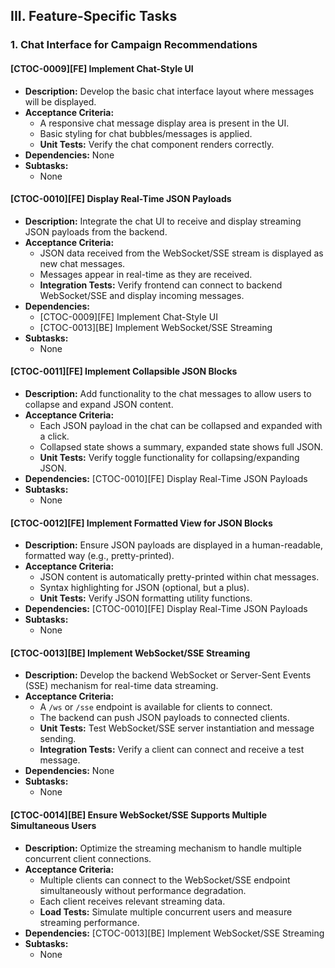 ## III. Feature-Specific Tasks

### 1. Chat Interface for Campaign Recommendations

#### [CTOC-0009][FE] Implement Chat-Style UI
- **Description:** Develop the basic chat interface layout where messages will be displayed.
- **Acceptance Criteria:**
    - A responsive chat message display area is present in the UI.
    - Basic styling for chat bubbles/messages is applied.
    - **Unit Tests:** Verify the chat component renders correctly.
- **Dependencies:** None
- **Subtasks:**
    - None

#### [CTOC-0010][FE] Display Real-Time JSON Payloads
- **Description:** Integrate the chat UI to receive and display streaming JSON payloads from the backend.
- **Acceptance Criteria:**
    - JSON data received from the WebSocket/SSE stream is displayed as new chat messages.
    - Messages appear in real-time as they are received.
    - **Integration Tests:** Verify frontend can connect to backend WebSocket/SSE and display incoming messages.
- **Dependencies:**
    - [CTOC-0009][FE] Implement Chat-Style UI
    - [CTOC-0013][BE] Implement WebSocket/SSE Streaming
- **Subtasks:**
    - None

#### [CTOC-0011][FE] Implement Collapsible JSON Blocks
- **Description:** Add functionality to the chat messages to allow users to collapse and expand JSON content.
- **Acceptance Criteria:**
    - Each JSON payload in the chat can be collapsed and expanded with a click.
    - Collapsed state shows a summary, expanded state shows full JSON.
    - **Unit Tests:** Verify toggle functionality for collapsing/expanding JSON.
- **Dependencies:** [CTOC-0010][FE] Display Real-Time JSON Payloads
- **Subtasks:**
    - None

#### [CTOC-0012][FE] Implement Formatted View for JSON Blocks
- **Description:** Ensure JSON payloads are displayed in a human-readable, formatted way (e.g., pretty-printed).
- **Acceptance Criteria:**
    - JSON content is automatically pretty-printed within chat messages.
    - Syntax highlighting for JSON (optional, but a plus).
    - **Unit Tests:** Verify JSON formatting utility functions.
- **Dependencies:** [CTOC-0010][FE] Display Real-Time JSON Payloads
- **Subtasks:**
    - None

#### [CTOC-0013][BE] Implement WebSocket/SSE Streaming
- **Description:** Develop the backend WebSocket or Server-Sent Events (SSE) mechanism for real-time data streaming.
- **Acceptance Criteria:**
    - A `/ws` or `/sse` endpoint is available for clients to connect.
    - The backend can push JSON payloads to connected clients.
    - **Unit Tests:** Test WebSocket/SSE server instantiation and message sending.
    - **Integration Tests:** Verify a client can connect and receive a test message.
- **Dependencies:** None
- **Subtasks:**
    - None

#### [CTOC-0014][BE] Ensure WebSocket/SSE Supports Multiple Simultaneous Users
- **Description:** Optimize the streaming mechanism to handle multiple concurrent client connections.
- **Acceptance Criteria:**
    - Multiple clients can connect to the WebSocket/SSE endpoint simultaneously without performance degradation.
    - Each client receives relevant streaming data.
    - **Load Tests:** Simulate multiple concurrent users and measure streaming performance.
- **Dependencies:** [CTOC-0013][BE] Implement WebSocket/SSE Streaming
- **Subtasks:**
    - None
